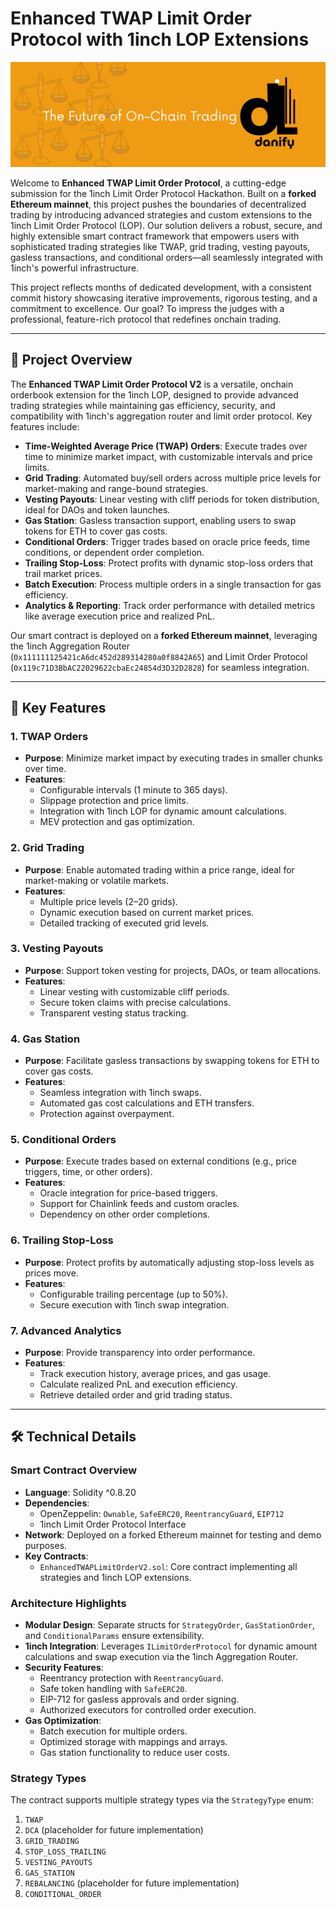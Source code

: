# Enhanced TWAP Limit Order Protocol with 1inch LOP Extensions

![Project Banner](public/The%20Future%20of%20On-Chain%20Trading.png?text=Enhanced+TWAP+Limit+Order+Protocol) 

Welcome to **Enhanced TWAP Limit Order Protocol**, a cutting-edge submission for the 1inch Limit Order Protocol Hackathon. Built on a **forked Ethereum mainnet**, this project pushes the boundaries of decentralized trading by introducing advanced strategies and custom extensions to the 1inch Limit Order Protocol (LOP). Our solution delivers a robust, secure, and highly extensible smart contract framework that empowers users with sophisticated trading strategies like TWAP, grid trading, vesting payouts, gasless transactions, and conditional orders—all seamlessly integrated with 1inch's powerful infrastructure.

This project reflects months of dedicated development, with a consistent commit history showcasing iterative improvements, rigorous testing, and a commitment to excellence. Our goal? To impress the judges with a professional, feature-rich protocol that redefines onchain trading.

---
## 🌟 Project Overview

The **Enhanced TWAP Limit Order Protocol V2** is a versatile, onchain orderbook extension for the 1inch LOP, designed to provide advanced trading strategies while maintaining gas efficiency, security, and compatibility with 1inch's aggregation router and limit order protocol. Key features include:

- **Time-Weighted Average Price (TWAP) Orders**: Execute trades over time to minimize market impact, with customizable intervals and price limits.
- **Grid Trading**: Automated buy/sell orders across multiple price levels for market-making and range-bound strategies.
- **Vesting Payouts**: Linear vesting with cliff periods for token distribution, ideal for DAOs and token launches.
- **Gas Station**: Gasless transaction support, enabling users to swap tokens for ETH to cover gas costs.
- **Conditional Orders**: Trigger trades based on oracle price feeds, time conditions, or dependent order completion.
- **Trailing Stop-Loss**: Protect profits with dynamic stop-loss orders that trail market prices.
- **Batch Execution**: Process multiple orders in a single transaction for gas efficiency.
- **Analytics & Reporting**: Track order performance with detailed metrics like average execution price and realized PnL.

Our smart contract is deployed on a **forked Ethereum mainnet**, leveraging the 1inch Aggregation Router (`0x111111125421cA6dc452d289314280a0f8842A65`) and Limit Order Protocol (`0x119c71D3BbAC22029622cbaEc24854d3D32D2828`) for seamless integration.

---

## 🚀 Key Features

### 1. TWAP Orders
- **Purpose**: Minimize market impact by executing trades in smaller chunks over time.
- **Features**:
  - Configurable intervals (1 minute to 365 days).
  - Slippage protection and price limits.
  - Integration with 1inch LOP for dynamic amount calculations.
  - MEV protection and gas optimization.

### 2. Grid Trading
- **Purpose**: Enable automated trading within a price range, ideal for market-making or volatile markets.
- **Features**:
  - Multiple price levels (2–20 grids).
  - Dynamic execution based on current market prices.
  - Detailed tracking of executed grid levels.

### 3. Vesting Payouts
- **Purpose**: Support token vesting for projects, DAOs, or team allocations.
- **Features**:
  - Linear vesting with customizable cliff periods.
  - Secure token claims with precise calculations.
  - Transparent vesting status tracking.

### 4. Gas Station
- **Purpose**: Facilitate gasless transactions by swapping tokens for ETH to cover gas costs.
- **Features**:
  - Seamless integration with 1inch swaps.
  - Automated gas cost calculations and ETH transfers.
  - Protection against overpayment.

### 5. Conditional Orders
- **Purpose**: Execute trades based on external conditions (e.g., price triggers, time, or other orders).
- **Features**:
  - Oracle integration for price-based triggers.
  - Support for Chainlink feeds and custom oracles.
  - Dependency on other order completions.

### 6. Trailing Stop-Loss
- **Purpose**: Protect profits by automatically adjusting stop-loss levels as prices move.
- **Features**:
  - Configurable trailing percentage (up to 50%).
  - Secure execution with 1inch swap integration.

### 7. Advanced Analytics
- **Purpose**: Provide transparency into order performance.
- **Features**:
  - Track execution history, average prices, and gas usage.
  - Calculate realized PnL and execution efficiency.
  - Retrieve detailed order and grid trading status.

---

## 🛠 Technical Details

### Smart Contract Overview
- **Language**: Solidity ^0.8.20
- **Dependencies**:
  - OpenZeppelin: `Ownable`, `SafeERC20`, `ReentrancyGuard`, `EIP712`
  - 1inch Limit Order Protocol Interface
- **Network**: Deployed on a forked Ethereum mainnet for testing and demo purposes.
- **Key Contracts**:
  - `EnhancedTWAPLimitOrderV2.sol`: Core contract implementing all strategies and 1inch LOP extensions.

### Architecture Highlights
- **Modular Design**: Separate structs for `StrategyOrder`, `GasStationOrder`, and `ConditionalParams` ensure extensibility.
- **1inch Integration**: Leverages `ILimitOrderProtocol` for dynamic amount calculations and swap execution via the 1inch Aggregation Router.
- **Security Features**:
  - Reentrancy protection with `ReentrancyGuard`.
  - Safe token handling with `SafeERC20`.
  - EIP-712 for gasless approvals and order signing.
  - Authorized executors for controlled order execution.
- **Gas Optimization**:
  - Batch execution for multiple orders.
  - Optimized storage with mappings and arrays.
  - Gas station functionality to reduce user costs.

### Strategy Types
The contract supports multiple strategy types via the `StrategyType` enum:
1. `TWAP`
2. `DCA` (placeholder for future implementation)
3. `GRID_TRADING`
4. `STOP_LOSS_TRAILING`
5. `VESTING_PAYOUTS`
6. `GAS_STATION`
7. `REBALANCING` (placeholder for future implementation)
8. `CONDITIONAL_ORDER`
